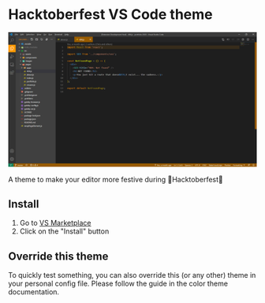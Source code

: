 # Hacktoberfest VS Code theme

![Hacktoberfest Theme](hacktoberfest-theme.png)

A theme to make your editor more festive during 🎃Hacktoberfest🎃

## Install

1. Go to [VS Marketplace](https://marketplace.visualstudio.com/items?itemName=marcode.hacktober-theme)
2. Click on the "Install" button


## Override this theme

To quickly test something, you can also override this (or any other) theme in your personal config file. Please follow the guide in the color theme documentation.
